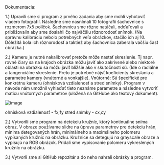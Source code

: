 Dokumentacia:

1.)
Upravili sme si program z prvého zadania aby sme mohli vyhotoviť viacero fotografií. Následne sme nasnímali 10 fotografií šachovnice s rozmerom 7x5 políčok. Šachovnicu sme rôzne natáčali, odďaľovali a približovalin aby sme dosiahli čo najväčšiu rôznorodosť snímok. (Na správnu kalibráciu nebolo potrebných veľa obrázkov, stačilo ich aj 10. Dôležitá bola ich rôznorodosť a taktiež aby šachovnica zaberala vačšiu časť obrázka.)

2.)
Kameru je nutné nakalibrovať pretože môže nastať skreslenie. Tj napr. rovné čiary sa na krajoch obrázka môžu javiť ako zakrivené alebo niektoré oblasti na obrázku sa môžu javiť bližšie ako v skutočnosti sú. (Ide o radiálne  a tangenciálne skreslenie.
Preto je potrebné nájsť koeficienty skreslania a parametre kamery (vnútorné a vonkajšie).
Vnútorné:
Sú špecifické pre konkrétnu kameru (ohnisková vzdialenosť a stred snímky). Program v návode nám umožnil vyhlaďať tieto neznáme parametre a následne vytvoriť maticu vnútorných parametrov (uložená na GitHube ako textový dokument).

![image](https://github.com/user-attachments/assets/6e5ff4e5-dfc9-4250-b020-ffc89d50316d)

ohnisková vzdialenosť - fx,fy
stred snímky - cx,cy

2.)
Vytvorili sme program na detekciu kružníc, ktorý kontinuálne sníma obraz.
V obraze používame slidre na úpravu parametrov pre detekciu hrán, minima detegovaných hrán, minimálneho a maximálneho polomeru vypísaných kružníc na obrázku.
Kružnice sa detegujú na grayscale obraze a vypisujú na RGB obrázok.
Pridali sme vypisovanie polomeru vykreslených kružníc na obrázku.

3.) Vytvorli sme si GitHub repozitár a do neho nahrali obrázky a program.
